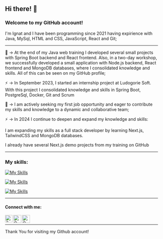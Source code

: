## Hi there! 👋

### Welcome to my GitHub account!
I'm Ignat and I have been programming since 2021 having expirience with Java, MySql, HTML and CSS, JavaScript, React and Git;

<hr>

🌱 ->  At the end of my Java web training I developed several small projects with Spring Boot backend and React frontend. Also, in a two-day workshop, we successfully developed a small application with Node.js backend, React frontend and MongoDB databases, where I consolidated knowledge and skills. All of this can be seen on my GitHub profile;

⚡   -> In September 2023, I started an internship project at Ludogorie Soft. With this project I consolidated knowledge and skills in Spring Boot, PostgreSql, Docker, Git and Scrum

👯 ->  I am actively seeking my first job opportunity and eager to contribute my skills and knowledge to a dynamic and collaborative team;

⚡  ->  In 2024 I continue to deepen and expand my knowledge and skills:

   I am expanding my skills as a full stack developer by learning Next.js, TailwindCSS and MongoDB databases.
   
   I already have several Next.js demo projects from my training on GitHub

<hr>

### My skills:

[![My Skills](https://skillicons.dev/icons?i=java,spring,mysql,postgresql,mongodb)](https://skillicons.dev)

[![My Skills](https://skillicons.dev/icons?i=js,nodejs,nextjs,react,tailwindcss,html,css)](https://skillicons.dev)

[![My Skills](https://skillicons.dev/icons?i=git,github,docker,vercel)](https://skillicons.dev)

<hr>

#### Connect with me:
  </hr>
  <a href="https://www.linkedin.com/in/ignat-ignatov-309478244/">
   <img align="left" alt=" Om Patel | Linkedin" width="24px" src="https://www.vectorlogo.zone/logos/linkedin/linkedin-icon.svg" />
  </a>
  <a href="mailto:ignatov1423@gmail.com">
    <img align="left" alt="Om Patel | Gmail" width="26px" src="https://www.vectorlogo.zone/logos/gmail/gmail-icon.svg" />
  </a>
   <a href="https://github.com/ignatIgnatov">
    <img align="left" alt="Om Patel | Github" width="26px" src="https://www.vectorlogo.zone/logos/github/github-tile.svg" />
  </a>
  <br>
  <hr>
  
Thank You for visiting my Github account!
